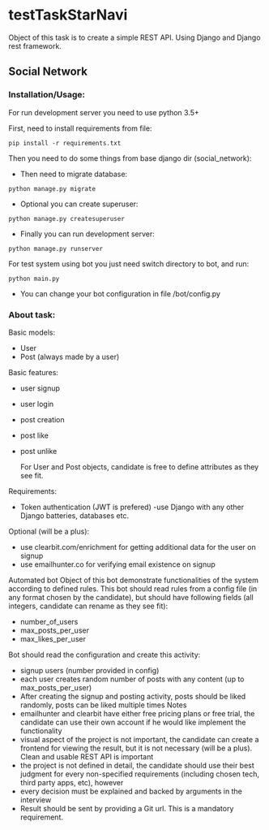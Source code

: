 # testTaskStarNavi

Object of this task is to create a simple REST API. Using Django and Django rest framework.

## Social Network

### Installation/Usage:

For run development server you need to use python 3.5+

First, need to install requirements from file:
```shell
pip install -r requirements.txt
```
Then you need to do some things from base django dir (social_network):

- Then need to migrate database:
```shell
python manage.py migrate
```

- Optional you can create superuser:
```shell
python manage.py createsuperuser
```

- Finally you can run development server:
```shell
python manage.py runserver
```
For test system using bot you just need switch directory to bot, and run:
```shell
python main.py
```
- You can change your bot configuration in file /bot/config.py

### About task:

Basic models:
- User
- Post (always made by a user)

Basic features:
- user signup
- user login
- post creation
- post like
- post unlike

  For User and Post objects, candidate is free to define attributes as they see fit.

Requirements:
- Token authentication (JWT is prefered)
-use Django with any other Django batteries, databases etc.

Optional (will be a plus):
- use clearbit.com/enrichment for getting additional data for the user on signup
- use emailhunter.co for verifying email existence on signup

Automated bot
  Object of this bot demonstrate functionalities of the system according to defined rules.
This bot should read rules from a config file (in any format chosen by the candidate), but
should have following fields (all integers, candidate can rename as they see fit):
- number_of_users
- max_posts_per_user
- max_likes_per_user

Bot should read the configuration and create this activity:
- signup users (number provided in config)
- each user creates random number of posts with any content (up to
max_posts_per_user)
- After creating the signup and posting activity, posts should be liked randomly, posts
can be liked multiple times
Notes
- emailhunter and clearbit have either free pricing plans or free trial, the candidate can
use their own account if he would like implement the functionality
- visual aspect of the project is not important, the candidate can create a frontend for
viewing the result, but it is not necessary (will be a plus). Clean and usable REST
API is important
- the project is not defined in detail, the candidate should use their best judgment for
every non-specified requirements (including chosen tech, third party apps, etc),
however
- every decision must be explained and backed by arguments in the interview
- Result should be sent by providing a Git url. This is a mandatory requirement.
